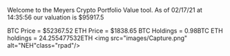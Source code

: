 Welcome to the Meyers Crypto Portfolio Value tool. 
As of 02/17/21 at 14:35:56 our valuation is $95917.5 

BTC Price = $52367.52
 ETH Price = $1838.65
BTC Holdings = 0.98BTC
 ETH holdings = 24.255477532ETH 
<img src="images/Capture.png" alt="NEH"class="rpad"/>